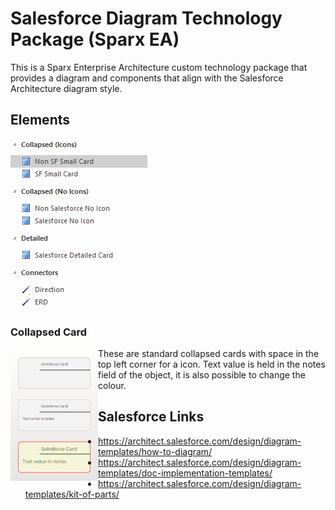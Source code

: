 # Salesforce Diagram Technology Package (Sparx EA)
This is a Sparx Enterprise Architecture custom technology package that provides a diagram and components that align with the Salesforce Architecture diagram style.

## Elements
 ![Toolbox Items](/md-images/toolbox.png)

### Collapsed Card
<img src="/md-images/CollapsedCardSF.png" width="140" align="left"/>

These are standard collapsed cards with space in the top left corner for a icon.  Text value is held in the notes field of the object, it is also possible to change the colour.


## Salesforce Links
* https://architect.salesforce.com/design/diagram-templates/how-to-diagram/
* https://architect.salesforce.com/design/diagram-templates/doc-implementation-templates/
* https://architect.salesforce.com/design/diagram-templates/kit-of-parts/


 
